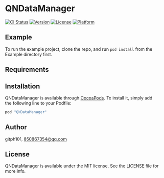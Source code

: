 # QNDataManager

[![CI Status](http://img.shields.io/travis/gitph101/QNDataManager.svg?style=flat)](https://travis-ci.org/gitph101/QNDataManager)
[![Version](https://img.shields.io/cocoapods/v/QNDataManager.svg?style=flat)](http://cocoapods.org/pods/QNDataManager)
[![License](https://img.shields.io/cocoapods/l/QNDataManager.svg?style=flat)](http://cocoapods.org/pods/QNDataManager)
[![Platform](https://img.shields.io/cocoapods/p/QNDataManager.svg?style=flat)](http://cocoapods.org/pods/QNDataManager)

## Example

To run the example project, clone the repo, and run `pod install` from the Example directory first.

## Requirements

## Installation

QNDataManager is available through [CocoaPods](http://cocoapods.org). To install
it, simply add the following line to your Podfile:

```ruby
pod "QNDataManager"
```

## Author

gitph101, 850867354@qq.com

## License

QNDataManager is available under the MIT license. See the LICENSE file for more info.
